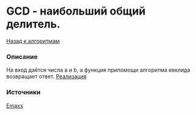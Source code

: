 # GCD -  наибольший общий делитель.
[Назад к алгоритмам](../algorithms.md)
### Описание
На вход даётся числа a и b, а функция припомощи алгоритма евклида возвращает ответ.
[Реализация](gcd.h)
### Источники
[Emaxx](http://e-maxx.ru/algo/euclid_algorithm)


